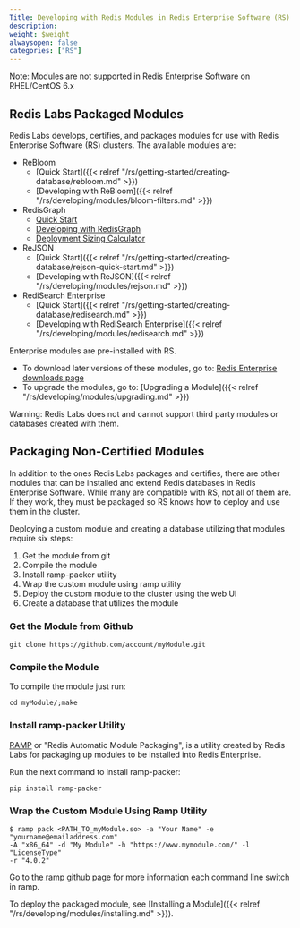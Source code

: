 ```yaml
---
Title: Developing with Redis Modules in Redis Enterprise Software (RS)
description:
weight: $weight
alwaysopen: false
categories: ["RS"]
---
```

Note: Modules are not supported in Redis Enterprise Software on
RHEL/CentOS 6.x

## Redis Labs Packaged Modules

Redis Labs develops, certifies, and packages modules for use with Redis Enterprise
Software (RS) clusters. The available modules are:

- ReBloom
    - [Quick Start]({{< relref "/rs/getting-started/creating-database/rebloom.md" >}})
    - [Developing with ReBloom]({{< relref "/rs/developing/modules/bloom-filters.md" >}})
- RedisGraph
    - [Quick Start](https://oss.redislabs.com/redisgraph/#quickstart)
    - [Developing with RedisGraph](https://oss.redislabs.com/redisgraph/#using-redisgraph)
    - [Deployment Sizing Calculator](https://redislabs.com/redis-enterprise/redis-modules/redis-enterprise-modules/redisgraph/redisgraph-calculator/)
- ReJSON
    - [Quick Start]({{< relref "/rs/getting-started/creating-database/rejson-quick-start.md" >}})
    - [Developing with ReJSON]({{< relref "/rs/developing/modules/rejson.md" >}})
- RediSearch Enterprise
    - [Quick Start]({{< relref "/rs/getting-started/creating-database/redisearch.md" >}})
    - [Developing with RediSearch Enterprise]({{< relref "/rs/developing/modules/redisearch.md" >}})

Enterprise modules are pre-installed with RS.

- To download later versions of these modules, go to: [Redis Enterprise downloads
page](https://redislabs.com/products/redis-pack/downloads/)
- To upgrade the modules, go to: [Upgrading a
Module]({{< relref "/rs/developing/modules/upgrading.md" >}})

Warning: Redis Labs does not and cannot support third party modules or
databases created with them.

## Packaging Non-Certified Modules

In addition to the ones Redis Labs packages and certifies, there are
other modules that can be installed and extend Redis databases in Redis
Enterprise Software. While many are compatible with RS, not all of them
are. If they work, they must be packaged so RS knows how to deploy and
use them in the cluster.

Deploying a custom module and creating a database utilizing that modules
require six steps:

1. Get the module from git
1. Compile the module
1. Install ramp-packer utility
1. Wrap the custom module using ramp utility
1. Deploy the custom module to the cluster using the web UI
1. Create a database that utilizes the module

### Get the Module from Github

```src
git clone https://github.com/account/myModule.git
```

### Compile the Module

To compile the module just run:

```src
cd myModule/;make
```

### Install ramp-packer Utility

[RAMP](https://github.com/RedisLabs/RAMP) or "Redis Automatic Module
Packaging", is a utility created by Redis Labs for packaging up modules
to be installed into Redis Enterprise.

Run the next command to install ramp-packer:

```src
pip install ramp-packer
```

### Wrap the Custom Module Using Ramp Utility

```src
$ ramp pack <PATH_TO_myModule.so> -a "Your Name" -e "yourname@emailaddress.com"
-A "x86_64" -d "My Module" -h "https://www.mymodule.com/" -l "LicenseType"
-r "4.0.2"
```

Go to [the ramp](https://github.com/RedisLabs/RAMP) github [page](https://github.com/RedisLabs/RAMP)
for more information each command line switch in ramp.

To deploy the packaged module, see [Installing a Module]({{< relref "/rs/developing/modules/installing.md" >}}).
